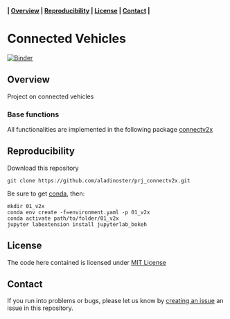 **| [Overview](#overview) | [Reproducibility](#reproducibility) | [License](#license) | [Contact](#contact) |**

# Connected Vehicles 

[![Binder](https://mybinder.org/badge_logo.svg)](https://mybinder.org/v2/gh/aladinoster/prj_connectv2x.git/Project02?filepath=Project02.ipynb)

## Overview

Project on connected vehicles

### Base functions 

All functionalities are implemented in the following package [connectv2x](https://github.com/aladinoster/connectv2x)

## Reproducibility

Download this repository

```{bash}
git clone https://github.com/aladinoster/prj_connectv2x.git
```

Be sure to get [conda](https://www.anaconda.com/distribution/), then:

```{bash}
mkdir 01_v2x
conda env create -f=environment.yaml -p 01_v2x
conda activate path/to/folder/01_v2x
jupyter labextension install jupyterlab_bokeh
```

## License

The code here contained is licensed under [MIT License](LICENSE)

## Contact 

If you run into problems or bugs, please let us know by [creating an issue](https://github.com/aladinoster/prj_connectv2x/issues/new) an issue in this repository.
